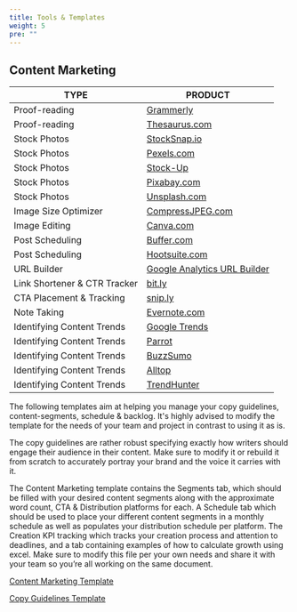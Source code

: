 ```yaml
---
title: Tools & Templates
weight: 5
pre: ""
---
```


## Content Marketing

| TYPE                         | PRODUCT                                  |
| ---------------------------- | ---------------------------------------- |
| Proof-reading                | [Grammerly](http://www.grammarly.com/)   |
| Proof-reading                | [Thesaurus.com](http://www.thesaurus.com/) |
| Stock Photos                 | [StockSnap.io](http://www.stocksnap.io/) |
| Stock Photos                 | [Pexels.com](http://www.pexels.com/)     |
| Stock Photos                 | [Stock-Up](https://www.sitebuilderreport.com/stock-up) |
| Stock Photos                 | [Pixabay.com](https://pixabay.com/)      |
| Stock Photos                 | [Unsplash.com](https://unsplash.com)     |
| Image Size Optimizer         | [CompressJPEG.com](http://www.compressjpeg.com/) |
| Image Editing                | [Canva.com](http://www.canva.com/)       |
| Post Scheduling              | [Buffer.com](http://www.buffer.com/)     |
| Post Scheduling              | [Hootsuite.com](http://www.hootsuite.com/) |
| URL Builder                  | [Google Analytics URL Builder](https://support.google.com/analytics/answer/1033867) |
| Link Shortener & CTR Tracker | [bit.ly](http://www.bit.ly/)             |
| CTA Placement & Tracking     | [snip.ly](http://www.snip.ly)            |
| Note Taking                  | [Evernote.com](http://www.evernote.com/) |
| Identifying Content Trends   | [Google Trends](https://trends.google.com/trends/) |
| Identifying Content Trends   | [Parrot](http://www.prrt.co/)            |
| Identifying Content Trends   | [BuzzSumo](http://buzzsumo.com/)         |
| Identifying Content Trends   | [Alltop](https://alltop.com/)            |
| Identifying Content Trends   | [TrendHunter](https://www.trendhunter.com/) |

The following templates aim at helping you manage your copy guidelines, content-segments, schedule & backlog. It's highly advised to modify the template for the needs of your team and project in contrast to using it as is.

The copy guidelines are rather robust specifying exactly how writers should engage their audience in their content. Make sure to modify it or rebuild it from scratch to accurately portray your brand and the voice it carries with it.

The Content Marketing template contains the Segments tab, which should be filled with your desired content segments along with the approximate word count, CTA & Distribution platforms for each. A Schedule tab which should be used to place your different content segments in a monthly schedule as well as populates your distribution schedule per platform. The Creation KPI tracking which tracks your creation process and attention to deadlines, and a tab containing examples of how to calculate growth using excel. Make sure to modify this file per your own needs and share it with your team so you’re all working on the same document.

[Content Marketing Template](/assets/content/Content_Marketing_Template.xlsx)

[Copy Guidelines Template](/assets/content/Copy_Guidelines_Template.docx)
